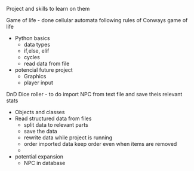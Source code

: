 Project and skills to learn on them

Game of life - done
cellular automata following rules of Conways game of life
  - Python basics
    - data types
    - if,else, elif
    - cycles
    - read data from file
  - potencial future project
    - Graphics
    - player input

DnD Dice roller - to do
import NPC from text file and save theis relevant stats
  - Objects and classes
  - Read structured data from files
    - split data to relevant parts
    - save the data
    - rewrite data while project is running
    - order imported data keep order even when items are removed
    - 
  - potential expansion
    - NPC in database
